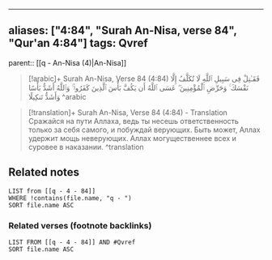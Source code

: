 
---
aliases: ["4:84", "Surah An-Nisa, verse 84", "Qur'an 4:84"]
tags: Qvref
---

parent:: [[q - An-Nisa (4)|An-Nisa]]

> [!arabic]+ Surah An-Nisa, Verse 84 (4:84)
> <span class="quran-arabic">فَقَـٰتِلْ فِى سَبِيلِ ٱللَّهِ لَا تُكَلَّفُ إِلَّا نَفْسَكَ ۚ وَحَرِّضِ ٱلْمُؤْمِنِينَ ۖ عَسَى ٱللَّهُ أَن يَكُفَّ بَأْسَ ٱلَّذِينَ كَفَرُوا۟ ۚ وَٱللَّهُ أَشَدُّ بَأْسًا وَأَشَدُّ تَنكِيلًا</span>
^arabic

> [!translation]+ Surah An-Nisa, Verse 84 (4:84) - Translation
> Сражайся на пути Аллаха, ведь ты несешь ответственность только за себя самого, и побуждай верующих. Быть может, Аллах удержит мощь неверующих. Аллах могущественнее всех и суровее в наказании.
^translation



## Related notes
```dataview
LIST from [[q - 4 - 84]]
WHERE !contains(file.name, "q - ")
SORT file.name ASC
```

### Related verses (footnote backlinks)
```dataview
LIST FROM [[q - 4 - 84]] AND #Qvref
SORT file.name ASC
```

